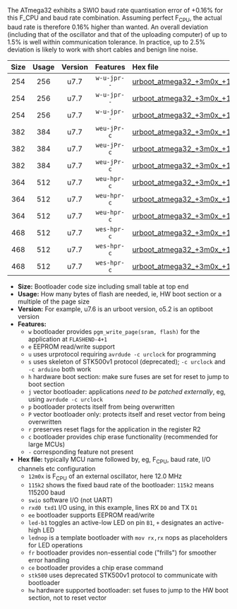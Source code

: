 The ATmega32 exhibits a SWIO baud rate quantisation error of +0.16% for this F_CPU and baud rate combination. Assuming perfect F<sub>CPU</sub>, the actual baud rate is therefore 0.16% higher than wanted. An overall deviation (including that of the oscillator and that of the uploading computer) of up to 1.5% is well within communication tolerance. In practice, up to 2.5% deviation is likely to work with short cables and benign line noise.

|Size|Usage|Version|Features|Hex file|
|:-:|:-:|:-:|:-:|:--|
|254|256|u7.7|`w-u-jpr--`|[urboot_atmega32_+3m0x_+115k2_swio_rxd0_txd1_led+b0.hex](https://raw.githubusercontent.com/stefanrueger/urboot.hex/main/mcus/atmega32/external_oscillator/fcpu_+3m0x/br_+115k2/urboot_atmega32_+3m0x_+115k2_swio_rxd0_txd1_led+b0.hex)|
|254|256|u7.7|`w-u-jpr--`|[urboot_atmega32_+3m0x_+115k2_swio_rxd0_txd1_led+b7.hex](https://raw.githubusercontent.com/stefanrueger/urboot.hex/main/mcus/atmega32/external_oscillator/fcpu_+3m0x/br_+115k2/urboot_atmega32_+3m0x_+115k2_swio_rxd0_txd1_led+b7.hex)|
|254|256|u7.7|`w-u-jpr--`|[urboot_atmega32_+3m0x_+115k2_swio_rxd0_txd1_lednop.hex](https://raw.githubusercontent.com/stefanrueger/urboot.hex/main/mcus/atmega32/external_oscillator/fcpu_+3m0x/br_+115k2/urboot_atmega32_+3m0x_+115k2_swio_rxd0_txd1_lednop.hex)|
|382|384|u7.7|`weu-jPr-c`|[urboot_atmega32_+3m0x_+115k2_swio_rxd0_txd1_ee_led+b0_fr_ce.hex](https://raw.githubusercontent.com/stefanrueger/urboot.hex/main/mcus/atmega32/external_oscillator/fcpu_+3m0x/br_+115k2/urboot_atmega32_+3m0x_+115k2_swio_rxd0_txd1_ee_led+b0_fr_ce.hex)|
|382|384|u7.7|`weu-jPr-c`|[urboot_atmega32_+3m0x_+115k2_swio_rxd0_txd1_ee_led+b7_fr_ce.hex](https://raw.githubusercontent.com/stefanrueger/urboot.hex/main/mcus/atmega32/external_oscillator/fcpu_+3m0x/br_+115k2/urboot_atmega32_+3m0x_+115k2_swio_rxd0_txd1_ee_led+b7_fr_ce.hex)|
|382|384|u7.7|`weu-jPr-c`|[urboot_atmega32_+3m0x_+115k2_swio_rxd0_txd1_ee_lednop_fr_ce.hex](https://raw.githubusercontent.com/stefanrueger/urboot.hex/main/mcus/atmega32/external_oscillator/fcpu_+3m0x/br_+115k2/urboot_atmega32_+3m0x_+115k2_swio_rxd0_txd1_ee_lednop_fr_ce.hex)|
|364|512|u7.7|`weu-hpr-c`|[urboot_atmega32_+3m0x_+115k2_swio_rxd0_txd1_ee_led+b0_fr_ce_hw.hex](https://raw.githubusercontent.com/stefanrueger/urboot.hex/main/mcus/atmega32/external_oscillator/fcpu_+3m0x/br_+115k2/urboot_atmega32_+3m0x_+115k2_swio_rxd0_txd1_ee_led+b0_fr_ce_hw.hex)|
|364|512|u7.7|`weu-hpr-c`|[urboot_atmega32_+3m0x_+115k2_swio_rxd0_txd1_ee_led+b7_fr_ce_hw.hex](https://raw.githubusercontent.com/stefanrueger/urboot.hex/main/mcus/atmega32/external_oscillator/fcpu_+3m0x/br_+115k2/urboot_atmega32_+3m0x_+115k2_swio_rxd0_txd1_ee_led+b7_fr_ce_hw.hex)|
|364|512|u7.7|`weu-hpr-c`|[urboot_atmega32_+3m0x_+115k2_swio_rxd0_txd1_ee_lednop_fr_ce_hw.hex](https://raw.githubusercontent.com/stefanrueger/urboot.hex/main/mcus/atmega32/external_oscillator/fcpu_+3m0x/br_+115k2/urboot_atmega32_+3m0x_+115k2_swio_rxd0_txd1_ee_lednop_fr_ce_hw.hex)|
|468|512|u7.7|`wes-hpr-c`|[urboot_atmega32_+3m0x_+115k2_swio_rxd0_txd1_ee_led+b0_fr_ce_stk500_hw.hex](https://raw.githubusercontent.com/stefanrueger/urboot.hex/main/mcus/atmega32/external_oscillator/fcpu_+3m0x/br_+115k2/urboot_atmega32_+3m0x_+115k2_swio_rxd0_txd1_ee_led+b0_fr_ce_stk500_hw.hex)|
|468|512|u7.7|`wes-hpr-c`|[urboot_atmega32_+3m0x_+115k2_swio_rxd0_txd1_ee_led+b7_fr_ce_stk500_hw.hex](https://raw.githubusercontent.com/stefanrueger/urboot.hex/main/mcus/atmega32/external_oscillator/fcpu_+3m0x/br_+115k2/urboot_atmega32_+3m0x_+115k2_swio_rxd0_txd1_ee_led+b7_fr_ce_stk500_hw.hex)|
|468|512|u7.7|`wes-hpr-c`|[urboot_atmega32_+3m0x_+115k2_swio_rxd0_txd1_ee_lednop_fr_ce_stk500_hw.hex](https://raw.githubusercontent.com/stefanrueger/urboot.hex/main/mcus/atmega32/external_oscillator/fcpu_+3m0x/br_+115k2/urboot_atmega32_+3m0x_+115k2_swio_rxd0_txd1_ee_lednop_fr_ce_stk500_hw.hex)|

- **Size:** Bootloader code size including small table at top end
- **Usage:** How many bytes of flash are needed, ie, HW boot section or a multiple of the page size
- **Version:** For example, u7.6 is an urboot version, o5.2 is an optiboot version
- **Features:**
  + `w` bootloader provides `pgm_write_page(sram, flash)` for the application at `FLASHEND-4+1`
  + `e` EEPROM read/write support
  + `u` uses urprotocol requiring `avrdude -c urclock` for programming
  + `s` uses skeleton of STK500v1 protocol (deprecated); `-c urclock` and `-c arduino` both work
  + `h` hardware boot section: make sure fuses are set for reset to jump to boot section
  + `j` vector bootloader: applications *need to be patched externally*, eg, using `avrdude -c urclock`
  + `p` bootloader protects itself from being overwritten
  + `P` vector bootloader only: protects itself and reset vector from being overwritten
  + `r` preserves reset flags for the application in the register R2
  + `c` bootloader provides chip erase functionality (recommended for large MCUs)
  + `-` corresponding feature not present
- **Hex file:** typically MCU name followed by, eg, F<sub>CPU</sub>, baud rate, I/O channels etc configuration
  + `12m0x` is F<sub>CPU</sub> of an external oscillator, here 12.0 MHz
  + `115k2` shows the fixed baud rate of the bootloader: `115k2` means 115200 baud
  + `swio` software I/O (not UART)
  + `rxd0 txd1` I/O using, in this example, lines RX `D0` and TX `D1`
  + `ee` bootloader supports EEPROM read/write
  + `led-b1` toggles an active-low LED on pin `B1`, `+` designates an active-high LED
  + `lednop` is a template bootloader with `mov rx,rx` nops as placeholders for LED operations
  + `fr` bootloader provides non-essential code ("frills") for smoother error handling
  + `ce` bootloader provides a chip erase command
  + `stk500` uses deprecated STK500v1 protocol to communicate with bootloader
  + `hw` hardware supported bootloader: set fuses to jump to the HW boot section, not to reset vector
